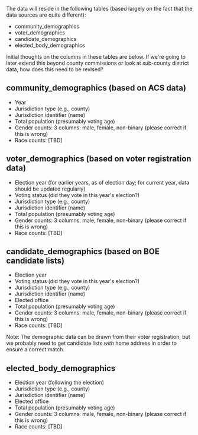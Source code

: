 The data will reside in the following tables (based largely on the fact that the data sources are quite different):

- community_demographics
- voter_demographics
- candidate_demographics
- elected_body_demographics

Initial thoughts on the columns in these tables are below. If we're going to later extend this beyond county commissions or look at sub-county district data, how does this need to be revised?

## community_demographics (based on ACS data)
- Year
- Jurisdiction type (e.g., county)
- Jurisdiction identifier (name)
- Total population (presumably voting age)
- Gender counts: 3 columns: male, female, non-binary (please correct if this is wrong)
- Race counts: [TBD]

## voter_demographics (based on voter registration data)
- Election year (for earlier years, as of election day; for current year, data should be updated regularly)
- Voting status (did they vote in this year's election?)
- Jurisdiction type (e.g., county)
- Jurisdiction identifier (name)
- Total population (presumably voting age)
- Gender counts: 3 columns: male, female, non-binary (please correct if this is wrong)
- Race counts: [TBD]

## candidate_demographics (based on BOE candidate lists)
- Election year
- Voting status (did they vote in this year's election?)
- Jurisdiction type (e.g., county)
- Jurisdiction identifier (name)
- Elected office
- Total population (presumably voting age)
- Gender counts: 3 columns: male, female, non-binary (please correct if this is wrong)
- Race counts: [TBD]

Note: The demographic data can be drawn from their voter registration, but we probably need to get candidate lists *with* home address in order to ensure a correct match.

## elected_body_demographics
- Election year (following the election)
- Jurisdiction type (e.g., county)
- Jurisdiction identifier (name)
- Elected office
- Total population (presumably voting age)
- Gender counts: 3 columns: male, female, non-binary (please correct if this is wrong)
- Race counts: [TBD]

